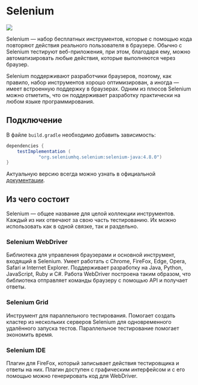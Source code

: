 # Selenium

![](https://raw.githubusercontent.com/qa-guru/knowledge-base/main/img/tools-java/Selenium/selenium-banner-1.jpg)

Selenium — набор бесплатных инструментов, которые с помощью кода повторяют действия реального пользователя в браузере. Обычно с Selenium тестируют веб-приложения, при этом, благодаря ему, можно автоматизировать любые действия, которые выполняются через браузер.

Selenium поддерживают разработчики браузеров, поэтому, как правило, набор инструментов хорошо оптимизирован, а иногда — имеет встроенную поддержку в браузерах. Одним из плюсов Selenium можно отметить, что он поддерживает разработку практически на любом языке программирования.

## Подключение
В файле `build.gradle` необходимо добавить зависимость:

```gradle
dependencies {
    testImplementation (
            "org.seleniumhq.selenium:selenium-java:4.8.0")
}
```

Актуальную версию всегда можно узнать в официальной [документации](https://www.selenium.dev/documentation/webdriver/getting_started/install_library/).

## Из чего состоит
Selenium — общее название для целой коллекции инструментов. Каждый из них отвечают за свою часть тестированию. Их можно использовать как в одной связке, так и раздельно.

### Selenium WebDriver
Библиотека для управления браузерами и основной инструмент, входящий в Selenium. Умеет работать с Chrome, FireFox, Edge, Opera, Safari и Internet Explorer. Поддерживает разработку на Java, Python, JavaScript, Ruby и C#. Работа WebDriver построена таким образом, что библиотека отправляет команды браузеру с помощью API и получает ответы.

### Selenium Grid
Инструмент для параллельного тестирования. Помогает создать кластер из нескольких серверов Selenium для одновременного удалённого запуска тестов. Параллельное тестирование помогает экономить время.

### Selenium IDE
Плагин для FireFox, который записывает действия тестировщика и ответы на них. Плагин доступен с графическим интерфейсом и с его помощью можно генерировать код для WebDriver.
